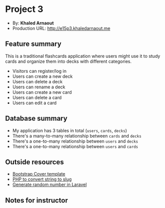 # Project 3
+ By: **Khaled Arnaout**
+ Production URL: <http://e15p3.khaledarnaout.me>

## Feature summary
This is a traditional flashcards application where users might use it to study cards and organize them into decks with different categories. 

+ Visitors can register/log in
+ Users can create a new deck
+ Users can delete a deck
+ Users can rename a deck
+ Users can create a new card
+ Users can delete a card
+ Users can edit a card

  
## Database summary

+ My application has 3 tables in total (`users`, `cards`, `decks`)
+ There's a many-to-many relationship between `cards` and `decks`
+ There's a one-to-many relationship between `users` and `decks`
+ There's a one-to-many relationship between `users` and `cards`

## Outside resources
+ [Bootstrap Cover template](https://getbootstrap.com/docs/4.0/examples/)
+ [PHP to convert string to slug](https://stackoverflow.com/questions/40641973/php-to-convert-string-to-slug)
+ [Generate random number in Laravel](https://stackoverflow.com/questions/24884174/generate-random-number-in-laravel/24884343#:~:text=You%20can%20use%20the%20rand,the%20rand()%20with%20it.)

## Notes for instructor

